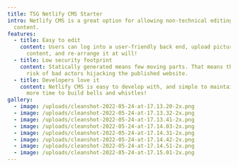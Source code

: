 ```yaml
---
title: TSG Netlify CMS Starter
intro: Netlify CMS is a great option for allowing non-technical editing of web
  content.
features:
  - title: Easy to edit
    content: Users can log into a user-friendly back end, upload pictures, modify
      content, and re-arrange it at will!
  - title: Low security footprint
    content: Statically generated means few moving parts. That means there's minimal
      risk of bad actors hijacking the published website.
  - title: Developers love it
    content: Netlify CMS is easy to develop with, and simple to maintain, meaning
      more time to build bells and whistles!
gallery:
  - image: /uploads/cleanshot-2022-05-24-at-17.13.20-2x.png
  - image: /uploads/cleanshot-2022-05-24-at-17.13.32-2x.png
  - image: /uploads/cleanshot-2022-05-24-at-17.13.41-2x.png
  - image: /uploads/cleanshot-2022-05-24-at-17.14.03-2x.png
  - image: /uploads/cleanshot-2022-05-24-at-17.14.31-2x.png
  - image: /uploads/cleanshot-2022-05-24-at-17.14.42-2x.png
  - image: /uploads/cleanshot-2022-05-24-at-17.14.51-2x.png
  - image: /uploads/cleanshot-2022-05-24-at-17.15.01-2x.png
---
```


